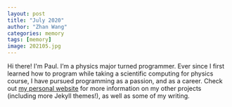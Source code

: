 ```yaml
---
layout: post
title: "July 2020"
author: "Zhan Wang"
categories: memory
tags: [memory]
image: 202105.jpg
---
```


Hi there! I'm Paul. I’m a physics major turned programmer. Ever since I first learned how to program while taking a scientific computing for physics course, I have pursued programming as a passion, and as a career. Check out [my personal website](https://www.lenpaul.com/) for more information on my other projects (including more Jekyll themes!), as well as some of my writing.
